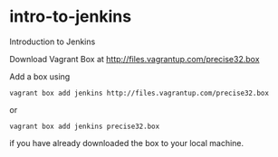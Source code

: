 intro-to-jenkins
================

Introduction to Jenkins

Download Vagrant Box at http://files.vagrantup.com/precise32.box

Add a box using

`vagrant box add jenkins http://files.vagrantup.com/precise32.box`

or

`vagrant box add jenkins precise32.box`

if you have already downloaded the box to your local machine.
